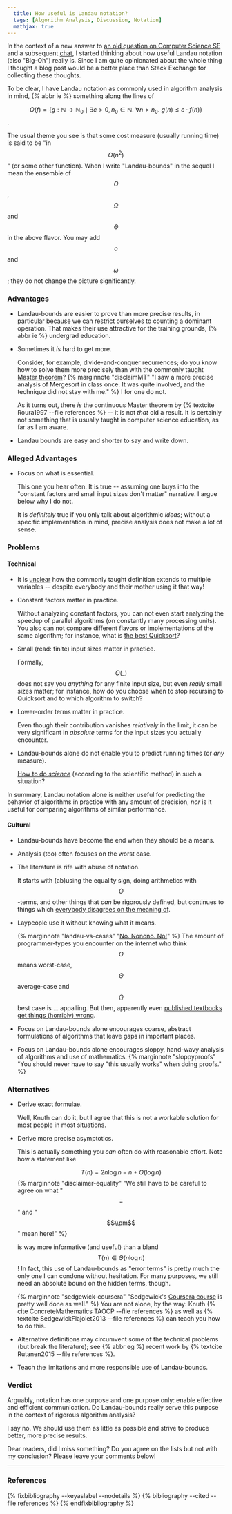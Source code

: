```yaml
---
  title: How useful is Landau notation? 
  tags: [Algorithm Analysis, Discussion, Notation]
  mathjax: true
---
```


In the context of a new answer to 
  [an old question on Computer Science SE](//cs.stackexchange.com/q/3523/98)
and a subsequent
  [chat](//chat.stackexchange.com/rooms/33862/discussion-between-raphael-and-kaveh),
I started thinking about how useful Landau notation (also "Big-Oh") really is.
Since I am quite opinionated about the whole thing I thought a blog post
would be a better place than Stack Exchange for collecting these thoughts.

To be clear, I have Landau notation as commonly used in algorithm analysis 
in mind, {% abbr ie %} something along the lines of

$$ O(f) = \{ g : \mathbb{N} \to \mathbb{N}_0 \mid 
                   \exists c > 0, n_0 \in \mathbb{N}.\
                     \forall n > n_0.\ g(n) \leq c \cdot f(n) \} $$.

The usual theme you see is that some cost measure (usually running time)
is said to be "in $$O(n^2)$$" (or some other function).
When I write "Landau-bounds" in the sequel I mean the ensemble of
$$O$$, $$\Omega$$ and $$\Theta$$ in the above flavor. 
You may add $$o$$ and $$\omega$$; they do not change the picture significantly.

### Advantages

 * Landau-bounds are easier to prove than more precise results, in particular
   because we can restrict ourselves to counting a dominant operation.
   That makes their use attractive for the training grounds, {% abbr ie %}
   undergrad education.
   
 * Sometimes it *is* hard to get more. 
 
   Consider, for example, divide-and-conquer recurrences; do you know how to solve
   them more precisely than with the commonly taught 
    [Master theorem](http://cs.stackexchange.com/a/2823/98)?
    {% marginnote "disclaimMT" "I saw a more precise analysis of Mergesort in class once. It was quite involved, and the technique did not stay with me." %}
   I for one do not.
   
   As it turns out, there *is* the continuous Master theorem by 
     {% textcite Roura1997 --file references %} 
   -- it is not *that* old a result. 
   It is certainly not something that is usually taught in computer science
   education, as far as I am aware.
   
 * Landau bounds are easy and shorter to say and write down.
 
### Alleged Advantages

 * Focus on what is essential.
 
   This one you hear often. It is true -- assuming one buys into the "constant 
   factors and small input sizes don't matter" narrative. I argue below why I
   do not.
   
   It is *definitely* true if you only talk about algorithmic *ideas*; 
   without a specific implementation in mind, precise analysis does not make
   a lot of sense.
 
### Problems

#### Technical

 * It is 
     [unclear](http://cs.stackexchange.com/q/3149/98) 
   how the commonly taught definition extends to multiple variables -- despite 
   everybody and their mother using it that way!
 * Constant factors matter in practice. 
 
   Without analyzing constant factors, you can not even start analyzing
   the speedup of parallel algorithms (on constantly many processing units). 
   You also can not compare different flavors or implementations of 
   the same algorithm; for instance, what is
     [the best Quicksort](http://cs.stackexchange.com/q/11458/98)?
 * Small (read: finite) input sizes matter in practice.
 
   Formally, $$O(\_)$$ does not say you *anything* for any finite input size,
   but even *really* small sizes matter; for instance, how do you choose when
   to stop recursing to Quicksort and to which algorithm to switch?
 * Lower-order terms matter in practice.
 
   Even though their contribution vanishes *relatively* in the limit,
   it can be very significant in *absolute* terms for the input sizes 
   you actually encounter.
 * Landau-bounds alone do not enable you to predict running times 
   (or *any* measure).
   
   [How to do *science*](https://www.cs.princeton.edu/~rs/talks/ScienceCS10.pdf)
   (according to the scientific method) in such a situation?

In summary, Landau notation alone is neither useful for predicting the behavior 
of algorithms in practice with any amount of precision, 
*nor* is it useful for comparing algorithms of similar performance.

#### Cultural

 * Landau-bounds have become the end when they should be a means.
 * Analysis (too) often focuses on the worst case.
 * The literature is rife with abuse of notation.
 
   It starts with (ab)using the equality sign, doing arithmetics with $$O$$-terms,
   and other things that *can* be rigorously defined,
   but continues to things which
     [everybody disagrees on the meaning of](http://cs.stackexchange.com/q/48527/98).
 * Laypeople use it without knowing what it means.
 
   {% marginnote "landau-vs-cases" "[No. Nonono. No!](http://cs.stackexchange.com/q/23068/98)" %}
   The amount of programmer-types you encounter on the internet who think
   $$O$$ means worst-case, $$\Theta$$ average-case and $$\Omega$$ best case is ...
   appalling.
   But then, apparently even
     [published textbooks get things (horribly) wrong](http://cs.stackexchange.com/q/50993/98).
 * Focus on Landau-bounds alone encourages coarse, abstract formulations 
   of algorithms that leave gaps in important places.
 * Focus on Landau-bounds alone encourages sloppy, hand-wavy analysis of 
   algorithms and use of mathematics. 
   {% marginnote "sloppyproofs" "You should never have to say \"this usually works\" when doing proofs." %}
  
   
### Alternatives

 * Derive exact formulae.
 
   Well, Knuth can do it, but I agree that this is not a workable solution
   for most people in most situations.
 * Derive more precise asymptotics.
 
   This is actually something you *can* often do with reasonable effort. 
   Note how a statement like
   
   $$T(n) = 2n\log n - n \pm O(\log n)$$
   {% marginnote "disclaimer-equality" "We still have to be careful to agree on what \"$$=$$\" and \"$$\\pm$$\" mean here!" %}
   
   is way more informative (and useful) than a bland $$T(n) \in \Theta(n \log n)$$! 
   In fact, this use of Landau-bounds as "error terms" is pretty much the only 
   one I can condone without hesitation. 
   For many purposes, we still need an absolute bound on the hidden terms, though.
   
   {% marginnote "sedgewick-coursera" "Sedgewick's [Coursera course](https://www.coursera.org/course/aofa) is pretty well done as well." %}
   You are not alone, by the way:
   Knuth&nbsp;{% cite ConcreteMathematics TAOCP --file references %} as well as 
   {% textcite SedgewickFlajolet2013 --file references %}
   can teach you how to do this.
 * Alternative definitions may circumvent some of the technical problems
   (but break the literature); see {% abbr eg %} recent work by
   {% textcite Rutanen2015 --file references %}.
 * Teach the limitations and more responsible use of Landau-bounds.
 
### Verdict

Arguably, notation has one purpose and one purpose only:
enable effective and efficient communication. 
Do Landau-bounds really serve this purpose in the context of rigorous algorithm analysis?

I say no. We should use them as little as possible and strive to produce
better, more precise results.

Dear readers, did I miss something? 
Do you agree on the lists but not with my conclusion?
Please leave your comments below!

<hr class="slender">

### References

{% fixbibliography --keyaslabel --nodetails %}
  {% bibliography --cited --file references %}
{% endfixbibliography %}
